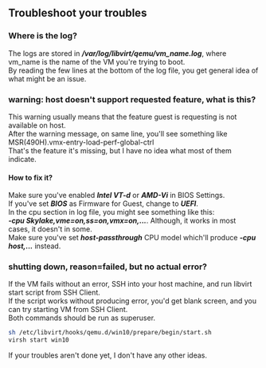 ## **Troubleshoot your troubles**
### Where is the log?
The logs are stored in ***/var/log/libvirt/qemu/vm_name.log***, where vm_name is the name of the VM you're trying to boot. \
By reading the few lines at the bottom of the log file, you get general idea of what might be an issue.

### **warning: host doesn't support requested feature, what is this?**
This warning usually means that the feature guest is requesting is not available on host. \
After the warning message, on same line, you'll see something like MSR(490H).vmx-entry-load-perf-global-ctrl \
That's the feature it's missing, but I have no idea what most of them indicate.

#### How to fix it?
Make sure you've enabled ***Intel VT-d*** or ***AMD-Vi*** in BIOS Settings. \
If you've set ***BIOS*** as Firmware for Guest, change to ***UEFI***. \
In the cpu section in log file, you might see something like this: \
***-cpu Skylake,vme=on,ss=on,vmx=on,...***. Although, it works in most cases, it doesn't in some. \
Make sure you've set ***host-passthrough*** CPU model which'll produce ***-cpu host,...*** instead.

### **shutting down, reason=failed, but no actual error?**
If the VM fails without an error, SSH into your host machine, and run libvirt start script from SSH Client. \
If the script works without producing error, you'd get blank screen, and you can try starting VM from SSH Client. \
Both commands should be run as superuser.
```sh
sh /etc/libvirt/hooks/qemu.d/win10/prepare/begin/start.sh
virsh start win10
```

If your troubles aren't done yet, I don't have any other ideas.
